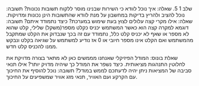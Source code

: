 שלב 1
5.
שאלה: איך נוכל לוודא כי השירות שבנינו מוסר ללקוח תשובות נכונות? 
תשובה: נוכל להציב ולהריץ בדיקות במחשבון על מנת לוודא שהתשובות הינן נכונות ומדויקות.
שאלה: אילו מקרי קצה עלולים לצוץ בעת שימוש במערכת? כיצד נתמודד איתם?
תשובה: דוגמא למקרה קצה הוא כאשר המשתמש יכניס כקלט מספר(משקל) שלילי, קלט שהוא לא מספר או שאף לא יכניס קלט כלל, נתמודד עם זה בכך שנבדוק את הקלט שמתקבל מהמשתמש ואם הקלט אינו מספר חיובי או 0 אז נודיע למשתמש על שגיאה בקלט ונבקש ממנו להכניס קלט חדש.

שאלת בונוס: המודל הפיזיקלי שאנחנו מממשים כאן לא מתאר בצורה מדויקת את לחלוטין התנהגות מציאותית. כיצד נשפר את המודל כך שיהיה מדויק יותר? אילו תנאי סביבה של המציאות ניתן יהיה לדעתכם לממש במודל?
תשובה: נוכל להוסיף את החיכוך עם הקרקע ועם האוויר, תנאי מזג אוויר שמשפיעים על החיכוך.
